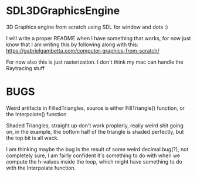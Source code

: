 # SDL3DGraphicsEngine
3D Graphics engine from scratch using SDL for window and dots :)

I will write a proper README when I have something that works, for now just know that I am writing this by following along with this: https://gabrielgambetta.com/computer-graphics-from-scratch/

For now also this is just rasterization. I don't think my mac can handle the Raytracing stuff

# BUGS

Weird artifacts in FilledTriangles, source is either FillTriangle() function, or the Interpolate() function

Shaded Triangles, straight up don't work proplerly, really weird shit going on, in the example,
the bottom half of the triangle is shaded perfectly, but the top bit is all wack. 

I am thinking maybe the bug is the result of some weird decimal bug(?), not completely sure, 
I am fairly confident it's something to do with when we compute the h-values inside the loop, which might
have something to do with the Interpolate function.

